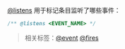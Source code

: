 [@listens](http://usejsdoc.org/tags-listens.html) 用于标记条目监听了哪些事件：

```js
/** @listens <EVENT_NAME> */
```

> 相关标签：[@event](http://usejsdoc.org/tags-event.html) [@fires](http://usejsdoc.org/tags-fires.html)
